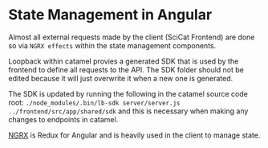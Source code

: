 # State Management in Angular

Almost all external requests made by the client (SciCat Frontend) are done so via `NGRX effects` within the state management components.

Loopback within catamel provies a generated SDK that is used by the frontend to define all requests to the API. The SDK folder should not be edited because it will just overwrite it when a new one is generated.

The SDK is updated by running the following in the catamel source code root:
`./node_modules/.bin/lb-sdk server/server.js  ../frontend/src/app/shared/sdk`
and this is necessary when making any changes to endpoints in catamel.

[NGRX](https://ngrx.io/) is Redux for Angular and is heavily used in the client to manage state.


